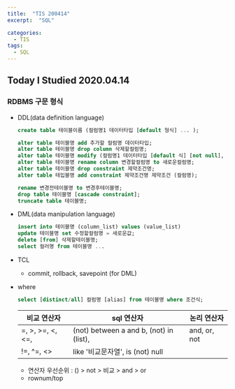 ```yaml
---
title:  "TIS 200414"
excerpt:  "SQL"

categories:
  - TIS
tags:
  - SQL
---
```


## Today I Studied 2020.04.14

###  RDBMS 구문 형식

* DDL(data definition language)
    ```sql
    create table 테이블이름 (컬럼명1 데이터타입 [default 형식] ... );
    
    alter table 테이블명 add 추가할 컬럼명 데이터타입;
    alter table 테이블명 drop column 삭제할컬럼명;
    alter table 테이블명 modify (컬럼명1 데이터타입 [default 식] [not null], ... );
    alter table 테이블명 rename column 변경할컬럼명 to 새로운컬럼명;
    alter table 테이블명 drop constraint 제약조건명;
    alter table 테입블명 add constraint 제약조건명 제약조건 (컬럼명);
    
    rename 변경전테이블명 to 변경후테이블명;
    drop table 테이블명 [cascade constraint];
    truncate table 테이블명;
    ```

* DML(data manipulation language)
  ```sql
  insert into 테이블명 (column_list) values (value_list)
  update 테이블명 set 수정할컬럼명 = 새로운값;
  delete [from] 삭제할테이블명;
  select 컬러명 from 테이블명 ...
  ```

* TCL
    - commit, rollback, savepoint (for DML)

* where
  ```sql
  select [distinct/all] 컬럼명 [alias] from 테이블명 where 조건식;
  ```
  비교 연산자 | sql 연산자 |  논리 연산자
  -----------|-----------|------------
  =, >, >=, <, <=, | (not) between a and b, (not) in (list), | and, or, not
  !=, ^=, <> | like '비교문자열', is (not) null | 
  
    - 연산자 우선순위 : () > not > 비교 > and > or
    - rownum/top
